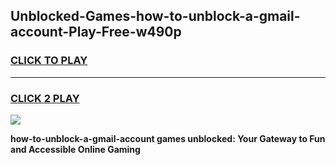 
## Unblocked-Games-how-to-unblock-a-gmail-account-Play-Free-w490p
<h3>
<a href="https://premium76.site?title=how-to-unblock-a-gmail-account&ref=21A">CLICK TO PLAY</a></h3>
<hr>

<h3>
<a href="https://premium76.site?title=how-to-unblock-a-gmail-account&ref=21A">CLICK 2 PLAY</a>
  
</h3>

<a href="https://premium76.site?title=how-to-unblock-a-gmail-account&ref=21A"><img src="https://clearcache.store/games.png"></a>


**how-to-unblock-a-gmail-account games unblocked: Your Gateway to Fun and Accessible Online Gaming**
